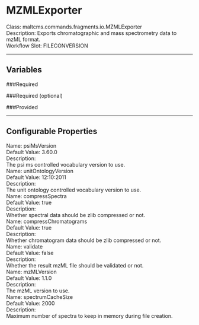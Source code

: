 # MZMLExporter
Class: maltcms.commands.fragments.io.MZMLExporter  
Description: Exports chromatographic and mass spectrometry data to mzML format.  
Workflow Slot: FILECONVERSION  

---

## Variables
###Required

###Required (optional)

###Provided


---

## Configurable Properties
Name: psiMsVersion  
Default Value: 3.60.0  
Description:   
The psi ms controlled vocabulary version to use.  
Name: unitOntologyVersion  
Default Value: 12:10:2011  
Description:   
The unit ontology controlled vocabulary version to use.  
Name: compressSpectra  
Default Value: true  
Description:   
Whether spectral data should be zlib compressed or not.  
Name: compressChromatograms  
Default Value: true  
Description:   
Whether chromatogram data should be zlib compressed or not.  
Name: validate  
Default Value: false  
Description:   
Whether the result mzML file should be validated or not.  
Name: mzMLVersion  
Default Value: 1.1.0  
Description:   
The mzML version to use.  
Name: spectrumCacheSize  
Default Value: 2000  
Description:   
Maximum number of spectra to keep in memory during file creation.  

